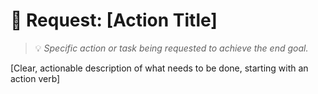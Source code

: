 # 📝 Request: [Action Title]

> 💡 *Specific action or task being requested to achieve the end goal.*

[Clear, actionable description of what needs to be done, starting with an action verb]
